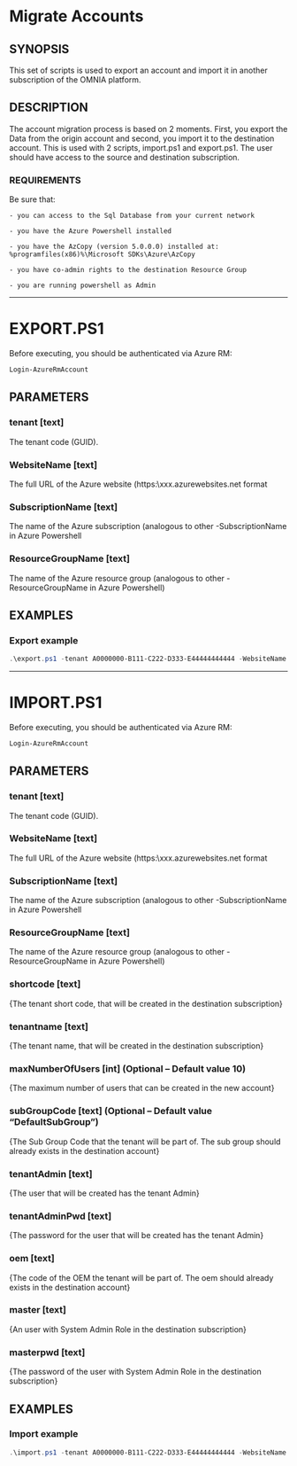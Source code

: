 # Migrate Accounts

## SYNOPSIS

This set of scripts is used to export an account and import it in another subscription of the OMNIA platform.  

## DESCRIPTION

The account migration process is based on 2 moments. First, you export the Data from the origin account and second, you import it to the destination account.
This is used with 2 scripts, import.ps1 and export.ps1.
The user should have access to the source and destination subscription.

### REQUIREMENTS

Be sure that:

    - you can access to the Sql Database from your current network
    
    - you have the Azure Powershell installed
    
    - you have the AzCopy (version 5.0.0.0) installed at:   %programfiles(x86)%\Microsoft SDKs\Azure\AzCopy
    
    - you have co-admin rights to the destination Resource Group
    
    - you are running powershell as Admin

------------------------------

# EXPORT.PS1
 
Before executing, you should be authenticated via Azure RM:

```powershell
Login-AzureRmAccount
```

## PARAMETERS

### tenant [text]

The tenant code (GUID).

### WebsiteName [text]

The full URL of the Azure website (https:\\xxx.azurewebsites.net format

### SubscriptionName [text]

The name of the Azure subscription (analogous to other -SubscriptionName in Azure Powershell

### ResourceGroupName [text]

The name of the Azure resource group (analogous to other -ResourceGroupName in Azure Powershell)

## EXAMPLES
### Export example


```powershell
.\export.ps1 -tenant A0000000-B111-C222-D333-E44444444444 -WebsiteName https:\\waomnia12345.azurewebsites.net -SubscriptionName omnia12345 -ResourceGroupName omnia12345
```
        
------------------------------


# IMPORT.PS1

Before executing, you should be authenticated via Azure RM:

```powershell
Login-AzureRmAccount
```
    
## PARAMETERS

### tenant [text]

The tenant code (GUID).

### WebsiteName [text]

The full URL of the Azure website (https:\\xxx.azurewebsites.net format

### SubscriptionName [text]

The name of the Azure subscription (analogous to other -SubscriptionName in Azure Powershell

### ResourceGroupName [text]

The name of the Azure resource group (analogous to other -ResourceGroupName in Azure Powershell)

### shortcode [text]

{The tenant short code, that will be created in the destination subscription}

### tenantname [text]

{The tenant name, that will be created in the destination subscription}

### maxNumberOfUsers [int] (Optional – Default value 10)

{The maximum number of users that can be created in the new account}

### subGroupCode [text] (Optional – Default value “DefaultSubGroup”)

{The Sub Group Code that the tenant will be part of. The sub group should already exists in the destination account}

### tenantAdmin [text]

{The user that will be created has the tenant Admin}

### tenantAdminPwd [text]

{The password for the user that will be created has the tenant Admin}

### oem [text]

{The code of the OEM the tenant will be part of. The oem should already exists in the destination account}

### master [text]

{An user with System Admin Role in the destination subscription}

### masterpwd [text]

{The password of the user with System Admin Role in the destination subscription}

## EXAMPLES

### Import example


```powershell
.\import.ps1 -tenant A0000000-B111-C222-D333-E44444444444 -WebsiteName https:\\waomnia12345.azurewebsites.net -SubscriptionName omnia12345 -ResourceGroupName omnia12345 -shortcode tenantshortcode -tenantname 'My Tenant Name' -maxNumberOfUsers 10 -subGroupCode DefaultSubGroup -tenantAdmin admin@admin.com -tenantAdminPwd Password0 -oem omnia -master admin@admin.com -masterpwd Password0
```
        
